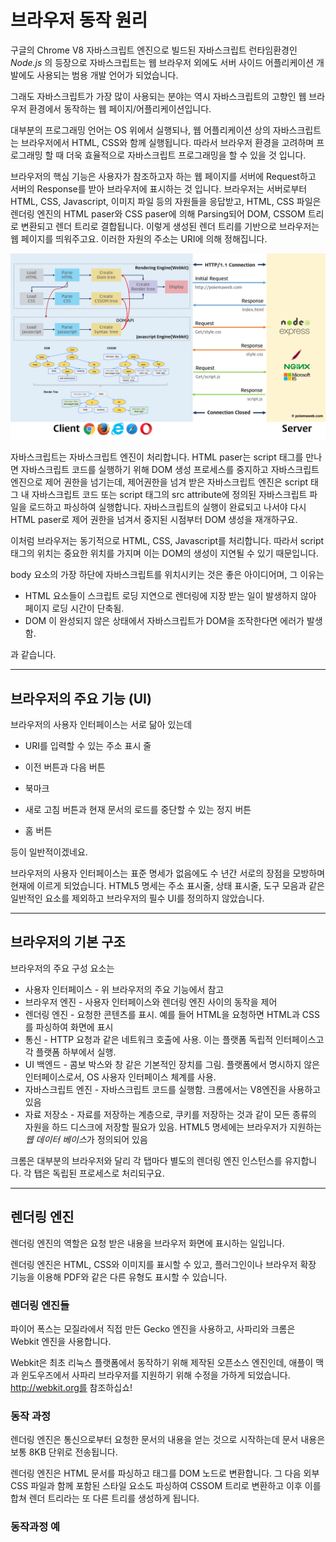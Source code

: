 # 브라우저 동작 원리

구글의 Chrome V8 자바스크립트 엔진으로 빌드된 자바스크립트 런타임환경인 *Node.js* 의 등장으로 자바스크립트는 웹 브라우저 외에도 서버 사이드 어플리케이션 개발에도 사용되는 범용 개발 언어가 되었습니다.

그래도 자바스크립트가 가장 많이 사용되는 분야는 역시 자바스크립트의 고향인 웹 브라우저 환경에서 동작하는 웹 페이지/어플리케이션입니다. 

대부분의 프로그래밍 언어는 OS 위에서 실행되나, 웹 어플리케이션 상의 자바스크립트는 브라우저에서 HTML, CSS와 함께 실행됩니다. 따라서 브라우저 환경을 고려하며 프로그래밍 할 때 더욱 효율적으로 자바스크립트 프로그래밍을 할 수 있을 것 입니다.

브라우저의 핵심 기능은 사용자가 참조하고자 하는 웹 페이지를 서버에 Request하고 서버의 Response를 받아 브라우저에 표시하는 것 입니다. 브라우저는 서버로부터 HTML, CSS, Javascript, 이미지 파일 등의 자원들을 응답받고, HTML, CSS 파일은 렌더링 엔진의 HTML paser와 CSS paser에 의해 Parsing되어 DOM, CSSOM 트리로 변환되고 렌더 트리로 결합됩니다. 이렇게 생성된 렌더 트리를 기반으로 브라우저는 웹 페이지를 띄워주고요. 이러한 자원의 주소는 URI에 의해 정해집니다.

![브라우저 동작 원리](https://github.com/leafcis/TIL/blob/master/Src/client-server.png?raw=true)

자바스크립트는 자바스크립트 엔진이 처리합니다. HTML paser는 script 태그를 만나면 자바스크립트 코드를 실행하기 위해 DOM 생성 프로세스를 중지하고 자바스크립트 엔진으로 제어 권한을 넘기는데, 제어권한을 넘겨 받은 자바스크립트 엔진은 script 태그 내 자바스크립트 코드 또는 script 태그의 src attribute에 정의된 자바스크립트 파일을 로드하고 파싱하여 실행합니다. 자바스크립트의 실행이 완료되고 나서야 다시 HTML paser로 제어 권한을 넘겨서 중지된 시점부터 DOM 생성을 재개하구요.

이처럼 브라우저는 동기적으로 HTML, CSS, Javascript를 처리합니다. 따라서 script 태그의 위치는 중요한 위치를 가지며 이는 DOM의 생성이 지연될 수 있기 때문입니다.

body 요소의 가장 하단에 자바스크립트를 위치시키는 것은 좋은 아이디어며, 그 이유는

* HTML 요소들이 스크립트 로딩 지연으로 렌더링에 지장 받는 일이 발생하지 않아 페이지 로딩 시간이 단축됨.
* DOM 이 완성되지 않은 상태에서 자바스크립트가 DOM을 조작한다면 에러가 발생함.

과 같습니다.



---



## 브라우저의 주요 기능 (UI)

브라우저의 사용자 인터페이스는 서로 닮아 있는데 

* URI를 입력할 수 있는 주소 표시 줄

* 이전 버튼과 다음 버튼
* 북마크
* 새로 고침 버튼과 현재 문서의 로드를 중단할 수 있는 정지 버튼
* 홈 버튼

등이 일반적이겠네요.

브라우저의 사용자 인터페이스는 표준 명세가 없음에도 수 년간 서로의 장점을 모방하며 현재에 이르게 되었습니다. HTML5 명세는 주소 표시줄, 상태 표시줄, 도구 모음과 같은 일반적인 요소를 제외하고 브라우저의 필수 UI를 정의하지 않았습니다. 



---



## 브라우저의 기본 구조

브라우저의 주요 구성 요소는

* 사용자 인터페이스 - 위 브라우저의 주요 기능에서 참고
* 브라우저 엔진 - 사용자 인터페이스와 렌더링 엔진 사이의 동작을 제어
* 렌더링 엔진 - 요청한 콘텐츠를 표시. 예를 들어 HTML을 요청하면 HTML과 CSS를 파싱하여 화면에 표시
* 통신 - HTTP 요청과 같은 네트워크 호출에 사용. 이는 플랫폼 독립적 인터페이스고 각 플랫폼 하부에서 실행.
* UI 백엔드 - 콤보 박스와 창 같은 기본적인 장치를 그림. 플랫폼에서 명시하지 않은 인터페이스로서, OS 사용자 인터페이스 체계를 사용.
* 자바스크립트 엔진 - 자바스크립트 코드를 실행함. 크롬에서는 V8엔진을 사용하고 있음
* 자료 저장소 - 자료를 저장하는 계층으로, 쿠키를 저장하는 것과 같이 모든 종류의 자원을 하드 디스크에 저장할 필요가 있음. HTML5 명세에는 브라우저가 지원하는 *웹 데이터 베이스*가 정의되어 있음

크롬은 대부분의 브라우저와 달리 각 탭마다 별도의 렌더링 엔진 인스턴스를 유지합니다. 각 탭은 독립된 프로세스로 처리되구요.



---



## 렌더링 엔진

렌더링 엔진의 역할은 요청 받은 내용을 브라우저 화면에 표시하는 일입니다.

렌더링 엔진은 HTML, CSS와 이미지를 표시할 수 있고, 플러그인이나 브라우저 확장 기능을 이용해 PDF와 같은 다른 유형도 표시할 수 있습니다.



### 렌더링 엔진들

파이어 폭스는 모질라에서 직접 만든 Gecko 엔진을 사용하고, 사파리와 크롬은 Webkit 엔진을 사용합니다.

Webkit은 최초 리눅스 플랫폼에서 동작하기 위해 제작된 오픈소스 엔진인데, 애플이 맥과 윈도우즈에서 사파리 브라우저를 지원하기 위해 수정을 가하게 되었습니다. http://webkit.org를 참조하십쇼!



### 동작 과정

렌더링 엔진은 통신으로부터 요청한 문서의 내용을 얻는 것으로 시작하는데 문서 내용은 보통 8KB 단위로 전송됩니다.

렌더링 엔진은 HTML 문서를 파싱하고 태그를 DOM 노드로 변환합니다. 그 다음 외부 CSS 파일과 함께 포함된 스타일 요소도 파싱하여 CSSOM 트리로 변환하고 이후 이를 합쳐 렌더 트리라는 또 다른 트리를 생성하게 됩니다.



### 동작과정 예

